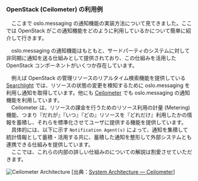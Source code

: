 ### OpenStack (Ceilometer) の利用例
　ここまで oslo.messaging の通知機能の実装方法について見てきました。ここでは OpenStack がこの通知機能をどのように利用しているかについて簡単に紹介して行きます。  

　oslo.messaging の通知機能はもともと、サードパーティのシステムに対して非同期に通知を送る仕組みとして提供されており、この仕組みを活用した OpenStack コンポーネントがいくつか存在しています。  

　例えば OpenStack の管理リソースのリアルタイム検索機能を提供している [Searchlight](https://wiki.openstack.org/wiki/Searchlight) では、リソースの状態の変更を検知するために oslo.messaging を利用し通知を取得しています。他にも [Ceilometer](http://docs.openstack.org/developer/ceilometer/architecture.html) でも oslo.messaging の通知機能を利用しています。  
　Ceilometer は、リソースの課金を行うためのリソース利用の計量 (Metering) 機能、つまり『だれが』『いつ』『どの』リソースを『どれだけ』利用したかの情報を蓄積し、それらを標準化させてユーザに提供する機能を提供しています。  
　具体的には、以下に示す `Notification Agent(s)` によって、通知を集積して統計情報として蓄積・活用する共に、蓄積した通知を整形して外部システムとも連携できる仕組みを提供しています。  
　ここでは、これらの内部の詳しい仕組みのについての解説は割愛させていただきます。  

![Ceilometer Architecture](http://docs.openstack.org/developer/ceilometer/_images/ceilo-arch.png)
[出典：[System Architecture — Ceilometer](http://docs.openstack.org/developer/ceilometer/architecture.html)]
